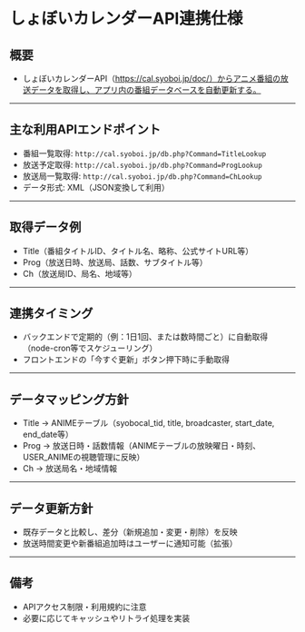 # しょぼいカレンダーAPI連携仕様

## 概要
- しょぼいカレンダーAPI（https://cal.syoboi.jp/doc/）からアニメ番組の放送データを取得し、アプリ内の番組データベースを自動更新する。

---

## 主な利用APIエンドポイント

- 番組一覧取得: `http://cal.syoboi.jp/db.php?Command=TitleLookup`
- 放送予定取得: `http://cal.syoboi.jp/db.php?Command=ProgLookup`
- 放送局一覧取得: `http://cal.syoboi.jp/db.php?Command=ChLookup`
- データ形式: XML（JSON変換して利用）

---

## 取得データ例

- Title（番組タイトルID、タイトル名、略称、公式サイトURL等）
- Prog（放送日時、放送局、話数、サブタイトル等）
- Ch（放送局ID、局名、地域等）

---

## 連携タイミング

- バックエンドで定期的（例：1日1回、または数時間ごと）に自動取得（node-cron等でスケジューリング）
- フロントエンドの「今すぐ更新」ボタン押下時に手動取得

---

## データマッピング方針

- Title → ANIMEテーブル（syobocal_tid, title, broadcaster, start_date, end_date等）
- Prog → 放送日時・話数情報（ANIMEテーブルの放映曜日・時刻、USER_ANIMEの視聴管理に反映）
- Ch → 放送局名・地域情報

---

## データ更新方針

- 既存データと比較し、差分（新規追加・変更・削除）を反映
- 放送時間変更や新番組追加時はユーザーに通知可能（拡張）

---

## 備考

- APIアクセス制限・利用規約に注意
- 必要に応じてキャッシュやリトライ処理を実装
